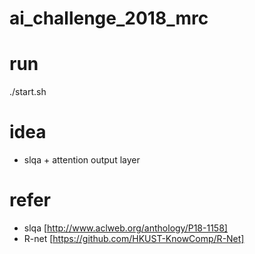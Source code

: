 # ai_challenge_2018_mrc

# run
./start.sh

# idea

- slqa + attention output layer

# refer

- slqa [http://www.aclweb.org/anthology/P18-1158]
- R-net [https://github.com/HKUST-KnowComp/R-Net] 
